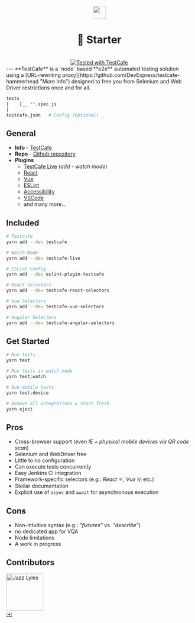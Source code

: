 <div style="text-align:center;">
  <img src="https://testcafe-discuss.devexpress.com/uploads/default/original/1X/c3e487471d9ef2e270385aa2650998425ed4b1ef.png" style="height:35px;"/>
  <br>
  <h1>💖 Starter</h1>
  <br>
  <a href="https://github.com/DevExpress/testcafe">
  <img alt="Tested with TestCafe" src="https://img.shields.io/badge/tested%20with-TestCafe-2fa4cf.svg">
  </a>
</div>
---
**TestCafe** is a `node` based **e2e** automated testing solution using a [URL-rewriting proxy](https://github.com/DevExpress/testcafe-hammerhead "More Info") designed to free you from Selenium and Web Driver restrictions once and for all.

```bash
tests
|    |__ **.spec.js
|
testcafe.json   # Config (Optional)
```

## General
- **Info** - <a href="http://devexpress.github.io/testcafe/">TestCafe</a>
- **Repo** - <a href="https://github.com/DevExpress/testcafe">Github repository</a>
- **Plugins**
  - <a href="https://github.com/DevExpress/testcafe-live">TestCafe Live</a> (_add - watch mode_)
  - <a href="https://github.com/DevExpress/testcafe-react-selectors">React</a>
  - <a href="https://github.com/DevExpress/testcafe-vue-selectors">Vue</a>
  - <a href="https://github.com/miherlosev/eslint-plugin-testcafe">ESLint</a>
  - <a href="https://github.com/helen-dikareva/axe-testcafe">Accessibility</a>
  - <a href="https://github.com/romanresh/vscode-testcafe">VSCode</a>
  - and many more...

## Included
```bash
# TestCafe
yarn add --dev testcafe

# Watch Mode
yarn add --dev testcafe-live

# ESLint Config
yarn add --dev eslint-plugin-testcafe

# React Selectors
yarn add --dev testcafe-react-selectors

# Vue Selectors
yarn add --dev testcafe-vue-selectors

# Angular Selectors
yarn add --dev testcafe-angular-selectors
```
## Get Started
```bash
# Run tests
yarn test

# Run tests in watch mode
yarn test:watch

# Run mobile tests
yarn test:device

# Remove all integrations & start fresh
yarn eject
```

## Pros
- Cross-browser support (even _IE_ _+ physical mobile devices via QR code scan_)
- Selenium and WebDriver free
- Little to no configuration
- Can execute tests concurrently
- Easy Jenkins CI integration
- Framework-specific selectors (e.g.: _React_ ⚛️, _Vue_ 🇻 etc.)
- Stellar documentation
- Explicit use of `async` and `await` for asynchronous execution

## Cons
- Non-intuitive syntax (e.g.: _"fixtures"_ vs. _"describe"_)
- no dedicated app for VQA
- Node limitations
- A work in progress

## Contributors
[<img src="https://avatars3.githubusercontent.com/u/10368585?s=460&v=4" alt="Jazz Lyles" width="100px;" />](https:/github.com/existenzial)<br />
[✉️](mailto:ripley36706@gmail.com)
